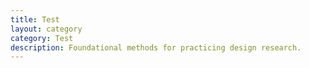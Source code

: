 ```yaml
---
title: Test
layout: category
category: Test
description: Foundational methods for practicing design research.
---
```

